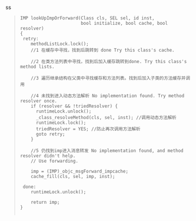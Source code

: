 ss

> ```
> IMP lookUpImpOrForward(Class cls, SEL sel, id inst, 
>                        bool initialize, bool cache, bool resolver)
> {
>  retry:
>     methodListLock.lock();
>     //1 在缓存中寻找，找到后跳转到 done Try this class's cache.
>
>     //2 在类方法列表中寻找，找到后加入缓存跳转到done. Try this class's method lists.
>
>     //3 遍历继承结构在父类中寻找缓存和方法列表。找到后加入子类的方法缓存并调用
>
>     //4 未找到进入动态方法解析 No implementation found. Try method resolver once.
>     if (resolver && !triedResolver) {
>       runtimeLock.unlock();
>       _class_resolveMethod(cls, sel, inst); //调用动态方法解析
>       runtimeLock.lock();
>       triedResolver = YES; //防止再次调用方法解析
>       goto retry;
>     }
>
>     //5 仍找到imp进入消息转发 No implementation found, and method resolver didn't help. 
>     // Use forwarding.
>
>     imp = (IMP)_objc_msgForward_impcache;
>     cache_fill(cls, sel, imp, inst);
>
>  done:
>     runtimeLock.unlock();
>
>     return imp;
> }
> ```
>
> ```
>
> ```



